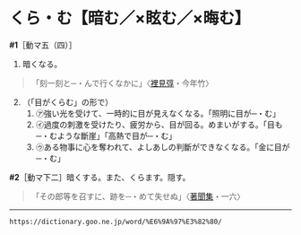 # くら・む【暗む／×眩む／×晦む】

**\#1**［動マ五（四）］

1. 暗くなる。
>「刻一刻と─・んで行くなかに」〈[裡見弴](https://dictionary.goo.ne.jp/word/person/%E3%81%95%E3%81%A8%E3%81%BF%E3%81%A8%E3%82%93/#jn-88756)・今年竹〉
2. （「目がくらむ」の形で）    
    1.  ㋐強い光を受けて、一時的に目が見えなくなる。「照明に目が─・む」        
    2.  ㋑過度の刺激を受けたり、疲労から、目が回る。めまいがする。「目も─・むような斷崖」「高熱で目が─・む」        
    3.  ㋒ある物事に心を奪われて、よしあしの判斷ができなくなる。「金に目が─・む」
        

**\#2**［動マ下二］暗くする。また、くらます。隠す。
>「その郎等を召すに、跡を─・めて失せぬ」〈[著聞集](https://dictionary.goo.ne.jp/word/%E5%8F%A4%E4%BB%8A%E8%91%97%E8%81%9E%E9%9B%86/#jn-78311)・一六〉

---
`https://dictionary.goo.ne.jp/word/%E6%9A%97%E3%82%80/`